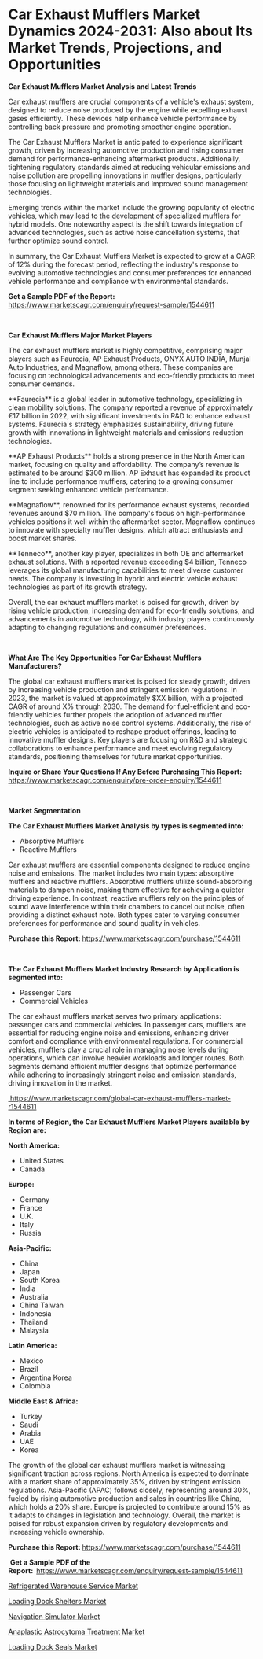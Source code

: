 <p><h1>Car Exhaust Mufflers Market Dynamics 2024-2031: Also about Its Market Trends, Projections, and Opportunities</h1></p><p><strong>Car Exhaust Mufflers Market Analysis and Latest Trends</strong></p>
<p><p>Car exhaust mufflers are crucial components of a vehicle's exhaust system, designed to reduce noise produced by the engine while expelling exhaust gases efficiently. These devices help enhance vehicle performance by controlling back pressure and promoting smoother engine operation.</p><p>The Car Exhaust Mufflers Market is anticipated to experience significant growth, driven by increasing automotive production and rising consumer demand for performance-enhancing aftermarket products. Additionally, tightening regulatory standards aimed at reducing vehicular emissions and noise pollution are propelling innovations in muffler designs, particularly those focusing on lightweight materials and improved sound management technologies.</p><p>Emerging trends within the market include the growing popularity of electric vehicles, which may lead to the development of specialized mufflers for hybrid models. One noteworthy aspect is the shift towards integration of advanced technologies, such as active noise cancellation systems, that further optimize sound control. </p><p>In summary, the Car Exhaust Mufflers Market is expected to grow at a CAGR of 12% during the forecast period, reflecting the industry's response to evolving automotive technologies and consumer preferences for enhanced vehicle performance and compliance with environmental standards.</p></p>
<p><strong>Get a Sample PDF of the Report:&nbsp;</strong> <a href="https://www.marketscagr.com/enquiry/request-sample/1544611?utm_campaign=1126&utm_medium=2&utm_source=Github&utm_content=ia&utm_term=02112024&utm_id=car-exhaust-mufflers">https://www.marketscagr.com/enquiry/request-sample/1544611</a></p>
<p>&nbsp;</p>
<p><strong>Car Exhaust Mufflers Major Market Players</strong></p>
<p><p>The car exhaust mufflers market is highly competitive, comprising major players such as Faurecia, AP Exhaust Products, ONYX AUTO INDIA, Munjal Auto Industries, and Magnaflow, among others. These companies are focusing on technological advancements and eco-friendly products to meet consumer demands.</p><p>**Faurecia** is a global leader in automotive technology, specializing in clean mobility solutions. The company reported a revenue of approximately €17 billion in 2022, with significant investments in R&D to enhance exhaust systems. Faurecia's strategy emphasizes sustainability, driving future growth with innovations in lightweight materials and emissions reduction technologies.</p><p>**AP Exhaust Products** holds a strong presence in the North American market, focusing on quality and affordability. The company’s revenue is estimated to be around $300 million. AP Exhaust has expanded its product line to include performance mufflers, catering to a growing consumer segment seeking enhanced vehicle performance.</p><p>**Magnaflow**, renowned for its performance exhaust systems, recorded revenues around $70 million. The company's focus on high-performance vehicles positions it well within the aftermarket sector. Magnaflow continues to innovate with specialty muffler designs, which attract enthusiasts and boost market shares.</p><p>**Tenneco**, another key player, specializes in both OE and aftermarket exhaust solutions. With a reported revenue exceeding $4 billion, Tenneco leverages its global manufacturing capabilities to meet diverse customer needs. The company is investing in hybrid and electric vehicle exhaust technologies as part of its growth strategy.</p><p>Overall, the car exhaust mufflers market is poised for growth, driven by rising vehicle production, increasing demand for eco-friendly solutions, and advancements in automotive technology, with industry players continuously adapting to changing regulations and consumer preferences.</p></p>
<p>&nbsp;</p>
<p><strong>What Are The Key Opportunities For Car Exhaust Mufflers Manufacturers?</strong></p>
<p><p>The global car exhaust mufflers market is poised for steady growth, driven by increasing vehicle production and stringent emission regulations. In 2023, the market is valued at approximately $XX billion, with a projected CAGR of around X% through 2030. The demand for fuel-efficient and eco-friendly vehicles further propels the adoption of advanced muffler technologies, such as active noise control systems. Additionally, the rise of electric vehicles is anticipated to reshape product offerings, leading to innovative muffler designs. Key players are focusing on R&D and strategic collaborations to enhance performance and meet evolving regulatory standards, positioning themselves for future market opportunities.</p></p>
<p><strong>Inquire or Share Your Questions If Any Before Purchasing This Report:</strong> <a href="https://www.marketscagr.com/enquiry/pre-order-enquiry/1544611?utm_campaign=1126&utm_medium=2&utm_source=Github&utm_content=ia&utm_term=02112024&utm_id=car-exhaust-mufflers">https://www.marketscagr.com/enquiry/pre-order-enquiry/1544611</a></p>
<p>&nbsp;</p>
<p><strong>Market Segmentation</strong></p>
<p><strong>The Car Exhaust Mufflers Market Analysis by types is segmented into:</strong></p>
<p><ul><li>Absorptive Mufflers</li><li>Reactive Mufflers</li></ul></p>
<p><p>Car exhaust mufflers are essential components designed to reduce engine noise and emissions. The market includes two main types: absorptive mufflers and reactive mufflers. Absorptive mufflers utilize sound-absorbing materials to dampen noise, making them effective for achieving a quieter driving experience. In contrast, reactive mufflers rely on the principles of sound wave interference within their chambers to cancel out noise, often providing a distinct exhaust note. Both types cater to varying consumer preferences for performance and sound quality in vehicles.</p></p>
<p><strong>Purchase this Report:&nbsp;</strong><a href="https://www.marketscagr.com/purchase/1544611?utm_campaign=1126&utm_medium=2&utm_source=Github&utm_content=ia&utm_term=02112024&utm_id=car-exhaust-mufflers">https://www.marketscagr.com/purchase/1544611</a></p>
<p>&nbsp;</p>
<p><strong>The Car Exhaust Mufflers Market Industry Research by Application is segmented into:</strong></p>
<p><ul><li>Passenger Cars</li><li>Commercial Vehicles</li></ul></p>
<p><p>The car exhaust mufflers market serves two primary applications: passenger cars and commercial vehicles. In passenger cars, mufflers are essential for reducing engine noise and emissions, enhancing driver comfort and compliance with environmental regulations. For commercial vehicles, mufflers play a crucial role in managing noise levels during operations, which can involve heavier workloads and longer routes. Both segments demand efficient muffler designs that optimize performance while adhering to increasingly stringent noise and emission standards, driving innovation in the market.</p></p>
<p><a href="https://www.marketscagr.com/global-car-exhaust-mufflers-market-r1544611?utm_campaign=1126&utm_medium=2&utm_source=Github&utm_content=ia&utm_term=02112024&utm_id=car-exhaust-mufflers">&nbsp;https://www.marketscagr.com/global-car-exhaust-mufflers-market-r1544611</a></p>
<p><strong>In terms of Region, the Car Exhaust Mufflers Market Players available by Region are:</strong></p>
<p>
    <p> <strong> North America: </strong>
        <ul>
            <li>United States</li>
            <li>Canada</li>
        </ul>
        </p> 
    <p> <strong> Europe: </strong>
        <ul>
            <li>Germany</li>
            <li>France</li>
            <li>U.K.</li>
            <li>Italy</li>
            <li>Russia</li>
        </ul>
        </p> 
    <p> <strong> Asia-Pacific: </strong>
        <ul>
            <li>China</li>
            <li>Japan</li>
            <li>South Korea</li>
            <li>India</li>
            <li>Australia</li>
            <li>China Taiwan</li>
            <li>Indonesia</li>
            <li>Thailand</li>
            <li>Malaysia</li>
        </ul>
        </p> 
    <p> <strong> Latin America: </strong>
        <ul>
            <li>Mexico</li>
            <li>Brazil</li>
            <li>Argentina Korea</li>
            <li>Colombia</li>
        </ul>
        </p> 
    <p> <strong> Middle East & Africa: </strong>
        <ul>
            <li>Turkey</li>
            <li>Saudi</li>
            <li>Arabia</li>
            <li>UAE</li>
            <li>Korea</li>
        </ul>
    </p>
    </p>
<p><p>The growth of the global car exhaust mufflers market is witnessing significant traction across regions. North America is expected to dominate with a market share of approximately 35%, driven by stringent emission regulations. Asia-Pacific (APAC) follows closely, representing around 30%, fueled by rising automotive production and sales in countries like China, which holds a 20% share. Europe is projected to contribute around 15% as it adapts to changes in legislation and technology. Overall, the market is poised for robust expansion driven by regulatory developments and increasing vehicle ownership.</p></p>
<p><strong>Purchase this Report: </strong><a href="https://www.marketscagr.com/purchase/1544611?utm_campaign=1126&utm_medium=2&utm_source=Github&utm_content=ia&utm_term=02112024&utm_id=car-exhaust-mufflers">https://www.marketscagr.com/purchase/1544611</a></p>
<p>&nbsp;<strong>Get a Sample PDF of the Report:&nbsp;&nbsp;</strong><a href="https://www.marketscagr.com/enquiry/request-sample/1544611?utm_campaign=1126&utm_medium=2&utm_source=Github&utm_content=ia&utm_term=02112024&utm_id=car-exhaust-mufflers">https://www.marketscagr.com/enquiry/request-sample/1544611</a></p>
<p><strong></strong></p>
<p><p><a href="https://www.linkedin.com/pulse/decoding-refrigerated-warehouse-service-market-signals-sixtc?utm_campaign=1126&utm_medium=2&utm_source=Github&utm_content=ia&utm_term=02112024&utm_id=car-exhaust-mufflers">Refrigerated Warehouse Service Market</a></p><p><a href="https://www.linkedin.com/pulse/global-perspectives-loading-dock-shelters-market-trends-forecast-n7prc?utm_campaign=1126&utm_medium=2&utm_source=Github&utm_content=ia&utm_term=02112024&utm_id=car-exhaust-mufflers">Loading Dock Shelters Market</a></p><p><a href="https://github.com/julyju69/Market-Research-Report-List-5/blob/main/navigation-simulator-market.md?utm_campaign=1126&utm_medium=2&utm_source=Github&utm_content=ia&utm_term=02112024&utm_id=car-exhaust-mufflers">Navigation Simulator Market</a></p><p><a href="https://www.linkedin.com/pulse/global-anaplastic-astrocytoma-treatment-market-trends-analysis-hyoif?utm_campaign=1126&utm_medium=2&utm_source=Github&utm_content=ia&utm_term=02112024&utm_id=car-exhaust-mufflers">Anaplastic Astrocytoma Treatment Market</a></p><p><a href="https://www.linkedin.com/pulse/global-loading-dock-seals-industry-analysis-share-growth-8nhlc?utm_campaign=1126&utm_medium=2&utm_source=Github&utm_content=ia&utm_term=02112024&utm_id=car-exhaust-mufflers">Loading Dock Seals Market</a></p></p>